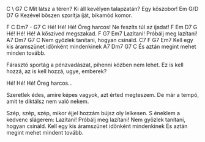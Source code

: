  C                 \               G7               C
Mit látsz a téren? Ki áll kevélyen talapzatán? Egy kőszobor!
Em             G/D           D7          G
Kezével bőszen szorítja íját, bikamód komor.


F       C                Dm7  - G7         C
Hé! Hé! Hé! Öreg harcos! Ne feszíts túl az íjadat!
F       Em    D7              G
Hé! Hé! Hé! A kőszíved megszakad.
 F       G7           Em7
Lazítani! Próbálj meg lazítani!
A7           Dm7      G7          C
 Nem győzlek tanítani, hogyan csináld.
C7            F         G7        Em7
 Kell egy kis áramszünet időnként mindenkinek
A7        Dm7         G7         C
 És aztán megint mehet minden tovább.


Fárasztó sportág a pénzvadászat, pihenni közben nem lehet.
Ez is kell hozzá, az is kell hozzá, ugye, emberek?


Hé! Hé! Hé! Öreg harcos...


Szeretlek édes, amire képes vagyok, azt érted megteszem.
De már a tempó, amit te diktálsz nem való nekem.


Szép, szép, szép, mikor éjjel hozzám bújsz oly lelkesen.
S éneklem a kedvenc slágerem:
Lazítani! Próbálj meg lazítani!
Nem győzlek tanítani, hogyan csináld.
Kell egy kis áramszünet  időnként mindenkinek
És aztán megint mehet mindent tovább.